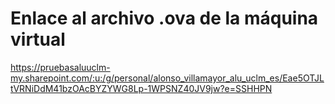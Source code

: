 # Enlace al archivo .ova de la máquina virtual

https://pruebasaluuclm-my.sharepoint.com/:u:/g/personal/alonso_villamayor_alu_uclm_es/Eae5OTJLtVRNiDdM41bzOAcBYZYWG8Lp-1WPSNZ40JV9jw?e=SSHHPN

